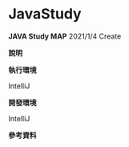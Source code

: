 # JavaStudy

**JAVA Study MAP**
2021/1/4 Create

**說明**

**執行環境**

IntelliJ

**開發環境**

IntelliJ

**參考資料**

